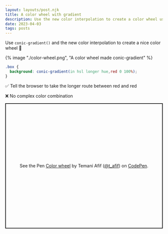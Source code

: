 ```yaml
---
layout: layouts/post.njk
title: A color wheel with gradient
description: Use the new color interpolation to create a color wheel using conic-gradient()
date: 2023-04-03
tags: posts
---
```


Use `conic-gradient()` and the new color interpolation to create a nice color wheel 🤩

{% image "./color-wheel.png", "A color wheel made conic-gradient" %}

```css
.box {
  background: conic-gradient(in hsl longer hue,red 0 100%);
}
```

✅ Tell the browser to take the longer route between red and red

❌ No complex color combination


<p class="codepen" data-height="400" data-default-tab="result" data-slug-hash="XWPvgZo" data-preview="true" data-user="t_afif" style="height: 400px; box-sizing: border-box; display: flex; align-items: center; justify-content: center; border: 2px solid; margin: 1em 0; padding: 1em;">
  <span>See the Pen <a href="https://codepen.io/t_afif/pen/XWPvgZo">
  Color wheel</a> by Temani Afif (<a href="https://codepen.io/t_afif">@t_afif</a>)
  on <a href="https://codepen.io">CodePen</a>.</span>
</p>
<script async src="https://cpwebassets.codepen.io/assets/embed/ei.js"></script>

